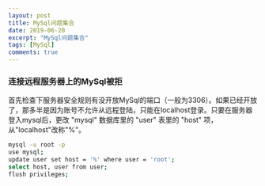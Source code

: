 ```yaml
---
layout: post
title: MySql问题集合
date: 2019-06-20
excerpt: "MySql问题集合"
tags: [MySql]
comments: true
---
```


### 连接远程服务器上的MySql被拒
首先检查下服务器安全规则有没开放MySql的端口（一般为3306）。如果已经开放了，那多半是因为账号不允许从远程登陆，只能在localhost登录。只要在服务器登入mysql后，更改 "mysql" 数据库里的 "user" 表里的 "host" 项，从"localhost"改称"%"。

~~~ bash
mysql -u root -p
use mysql;
update user set host = '%' where user = 'root';
select host, user from user;
flush privileges;
~~~